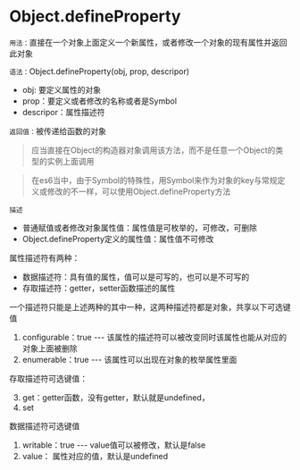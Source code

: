 # Object.defineProperty

```用法：```直接在一个对象上面定义一个新属性，或者修改一个对象的现有属性并返回此对象

  ```语法：```Object.defineProperty(obj, prop, descripor)

  + obj: 要定义属性的对象
  + prop：要定义或者修改的名称或者是Symbol
  + descripor：属性描述符

  ```返回值：```被传递给函数的对象

  > 应当直接在Object的构造器对象调用该方法，而不是任意一个Object的类型的实例上面调用

  > 在es6当中，由于Symbol的特殊性，用Symbol来作为对象的key与常规定义或修改的不一样，可以使用Object.defineProperty方法

  ```描述``` 

  + 普通赋值或者修改对象属性值：属性值是可枚举的，可修改，可删除
  + Object.defineProperty定义的属性值：属性值不可修改

  属性描述符有两种：

  + 数据描述符：具有值的属性，值可以是可写的，也可以是不可写的
  + 存取描述符：getter，setter函数描述的属性

  一个描述符只能是上述两种的其中一种，这两种描述符都是对象，共享以下可选键值

  1. configurable：true --- 该属性的描述符可以被改变同时该属性也能从对应的对象上面被删除
  2. enumerable：true --- 该属性可以出现在对象的枚举属性里面

  存取描述符可选键值：

  3. get：getter函数，没有getter，默认就是undefined，
  4. set
   
  数据描述符可选键值

  1. writable：true --- value值可以被修改，默认是false
  2. value： 属性对应的值，默认是undefined